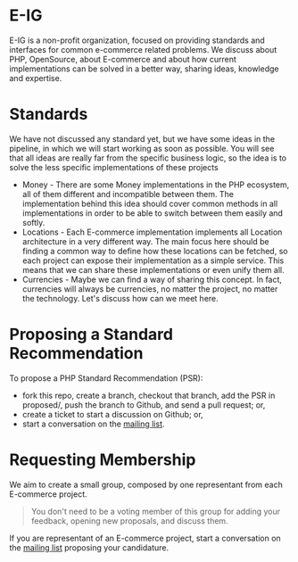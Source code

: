 E-IG
====

E-IG is a non-profit organization, focused on providing standards and interfaces for common e-commerce related
problems. We discuss about PHP, OpenSource, about E-commerce and about how current implementations can be solved in
a better way, sharing ideas, knowledge and expertise.

Standards
=========

We have not discussed any standard yet, but we have some ideas in the pipeline, in which we will start working as
soon as possible. You will see that all ideas are really far from the specific business logic, so the idea is to 
solve the less specific implementations of these projects

* Money - There are some Money implementations in the PHP ecosystem, all of them different and incompatible between
them. The implementation behind this idea should cover common methods in all implementations in order to be able to
switch between them easily and softly.
* Locations - Each E-commerce implementation implements all Location architecture in a very different way. The main focus here should be finding a common way to define how these locations can be fetched, so each project can expose
their implementation as a simple service. This means that we can share these implementations or even unify them 
all.
* Currencies - Maybe we can find a way of sharing this concept. In fact, currencies will always be currencies, no
matter the project, no matter the technology. Let's discuss how can we meet here.

Proposing a Standard Recommendation
===================================

To propose a PHP Standard Recommendation (PSR):

* fork this repo, create a branch, checkout that branch, add the PSR in proposed/, push the branch to Github, and
send a pull request; or,
* create a ticket to start a discussion on Github; or,
* start a conversation on the [mailing list](http://groups.google.com/group/e-ig/).

Requesting Membership
=====================

We aim to create a small group, composed by one representant from each E-commerce project.

> You don't need to be a voting member of this group for adding your feedback, opening new proposals, and discuss
> them.

If you are representant of an E-commerce project, start a conversation on the [mailing list](http://groups.google.com/group/e-ig/) proposing your candidature.
